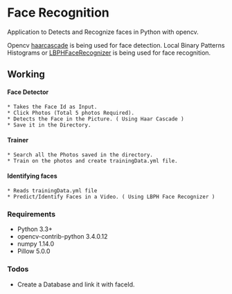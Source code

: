 # Face Recognition

Application to Detects and Recognize faces in Python with opencv.

Opencv [haarcascade](https://github.com/opencv/opencv/tree/master/data/haarcascades) is being used for face detection.
Local Binary Patterns Histograms or [LBPHFaceRecognizer](https://docs.opencv.org/2.4/modules/contrib/doc/facerec/facerec_tutorial.html) is being used for face recognition.

## Working

#### Face Detector

    * Takes the Face Id as Input.
    * Click Photos (Total 5 photos Required).
    * Detects the Face in the Picture. ( Using Haar Cascade )
    * Save it in the Directory.

#### Trainer

    * Search all the Photos saved in the directory.
    * Train on the photos and create trainingData.yml file.

#### Identifying faces

    * Reads trainingData.yml file
    * Predict/Identify Faces in a Video. ( Using LBPH Face Recognizer )

### Requirements

  * Python 3.3+
  * opencv-contrib-python 3.4.0.12
  * numpy 1.14.0
  * Pillow 5.0.0

### Todos

  * Create a Database and link it with faceId.

